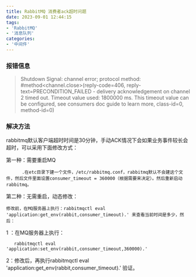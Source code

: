 ```yaml
---
title: RabbitMQ 消费者ack超时问题
date: 2023-09-01 12:44:15
tags:
- 'RabbitMQ'
- '消息队列'
categories:
- '中间件'
---
```

<!-- more -->

### 报错信息

> Shutdown Signal: channel error; protocol method: #method<channel.close>(reply-code=406, reply-text=PRECONDITION_FAILED - delivery acknowledgement on channel 2 timed out. Timeout value used: 1800000 ms. This timeout value can be configured, see consumers doc guide to learn more, class-id=0, method-id=0)

### 解决方法
rabbitmq默认客户端超时时间是30分钟，手动ACK情况下会如果业务事件较长会超时，可以采用下面修改方式：

第一种：需要重启MQ

          .在etc目录下建一个文件，/etc/rabbitmq.conf，rabbitmq默认不会建这个文件，然后文件里面设置consumer_timeout = 360000（根据需要来决定）。然后重新启动rabbitmq。

第二种：无需重启，动态修改：

    修改前，在MQ服务器上执行：rabbitmqctl eval 'application:get_env(rabbit,consumer_timeout).' 来查看当前时间是多少，然后： 

1 ：在MQ服务器上执行：

       rabbitmqctl eval 'application:set_env(rabbit,consumer_timeout,360000).' 

  2：修改后，再执行rabbitmqctl eval 'application:get_env(rabbit,consumer_timeout).' 验证。